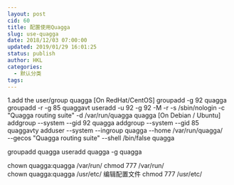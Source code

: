 ```yaml
---
layout: post
cid: 60
title: 配置使用Quagga
slug: use-quagga
date: 2018/12/03 07:00:00
updated: 2019/01/29 16:01:25
status: publish
author: HKL
categories: 
  - 默认分类
tags: 
---
```



1.add the user/group quagga
[On RedHat/CentOS]
	groupadd -g 92 quagga
	groupadd -r -g 85 quaggavt
	useradd -u 92 -g 92 -M -r -s /sbin/nologin
	   -c "Quagga routing suite" -d /var/run/quagga quagga
[On Debian / Ubuntu]
	addgroup --system --gid 92 quagga
	addgroup --system --gid 85 quaggavty
	adduser --system --ingroup quagga --home /var/run/quagga/ \
	   --gecos "Quagga routing suite" --shell /bin/false quagga
	   
groupadd quagga
useradd quagga -g quagga

chown quagga:quagga /var/run/
chmod 777 /var/run/   
chown quagga:quagga /usr/etc/ 编辑配置文件 
chmod 777 /usr/etc/
